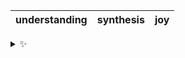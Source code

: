 | understanding | synthesis | joy |
| :-----------: | :-------: | :-: |

<details>
  <summary>✨</summary>
  These words are chosen at random each day. New words will appear here tomorrow morning.
</details>